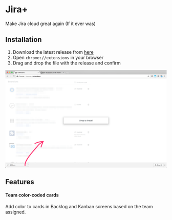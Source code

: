 # Jira+

Make Jira cloud great again (If it ever was)


## Installation

1. Download the latest release from [here][latest-release]
2. Open `chrome://extensions` in your browser
3. Drag and drop the file with the release and confirm

![](https://raw.githubusercontent.com/mcavallo/jira-plus/master/media/install.png)

[latest-release]: https://raw.githubusercontent.com/mcavallo/jira-plus/master/releases/0.0.10.crx


## Features

#### Team color-coded cards

Add color to cards in Backlog and Kanban screens based on the team assigned.
